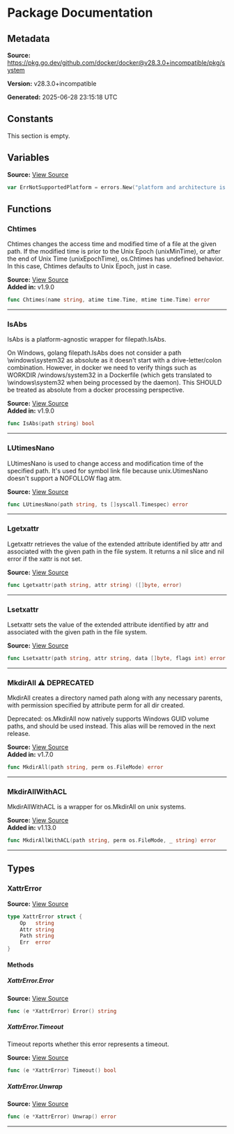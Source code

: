 # Package Documentation

## Metadata

**Source:** https://pkg.go.dev/github.com/docker/docker@v28.3.0+incompatible/pkg/system

**Version:** v28.3.0+incompatible

**Generated:** 2025-06-28 23:15:18 UTC

## Constants

This section is empty.

## Variables

**Source:** [View Source](https://github.com/docker/docker/blob/v28.3.0/pkg/system/errors.go#L6)

```go
var ErrNotSupportedPlatform = errors.New("platform and architecture is not supported")
```

## Functions

### Chtimes

Chtimes changes the access time and modified time of a file at the given path.
If the modified time is prior to the Unix Epoch (unixMinTime), or after the
end of Unix Time (unixEpochTime), os.Chtimes has undefined behavior. In this
case, Chtimes defaults to Unix Epoch, just in case.

**Source:** [View Source](https://github.com/docker/docker/blob/v28.3.0/pkg/system/chtimes.go#L33)  
**Added in:** v1.9.0

```go
func Chtimes(name string, atime time.Time, mtime time.Time) error
```

---

### IsAbs

IsAbs is a platform-agnostic wrapper for filepath.IsAbs.

On Windows, golang filepath.IsAbs does not consider a path \windows\system32
as absolute as it doesn't start with a drive-letter/colon combination. However,
in docker we need to verify things such as WORKDIR /windows/system32 in
a Dockerfile (which gets translated to \windows\system32 when being processed
by the daemon). This SHOULD be treated as absolute from a docker processing
perspective.

**Source:** [View Source](https://github.com/docker/docker/blob/v28.3.0/pkg/system/filesys.go#L17)  
**Added in:** v1.9.0

```go
func IsAbs(path string) bool
```

---

### LUtimesNano

LUtimesNano is used to change access and modification time of the specified path.
It's used for symbol link file because unix.UtimesNano doesn't support a NOFOLLOW flag atm.

**Source:** [View Source](https://github.com/docker/docker/blob/v28.3.0/pkg/system/utimes_unix.go#L14)  

```go
func LUtimesNano(path string, ts []syscall.Timespec) error
```

---

### Lgetxattr

Lgetxattr retrieves the value of the extended attribute identified by attr
and associated with the given path in the file system.
It returns a nil slice and nil error if the xattr is not set.

**Source:** [View Source](https://github.com/docker/docker/blob/v28.3.0/pkg/system/xattrs_linux.go#L12)  

```go
func Lgetxattr(path string, attr string) ([]byte, error)
```

---

### Lsetxattr

Lsetxattr sets the value of the extended attribute identified by attr
and associated with the given path in the file system.

**Source:** [View Source](https://github.com/docker/docker/blob/v28.3.0/pkg/system/xattrs_linux.go#L43)  

```go
func Lsetxattr(path string, attr string, data []byte, flags int) error
```

---

### MkdirAll ⚠️ **DEPRECATED**

MkdirAll creates a directory named path along with any necessary parents,
with permission specified by attribute perm for all dir created.

Deprecated: os.MkdirAll now natively supports Windows GUID volume paths, and should be used instead. This alias will be removed in the next release.

**Source:** [View Source](https://github.com/docker/docker/blob/v28.3.0/pkg/system/filesys.go#L25)  
**Added in:** v1.7.0

```go
func MkdirAll(path string, perm os.FileMode) error
```

---

### MkdirAllWithACL

MkdirAllWithACL is a wrapper for os.MkdirAll on unix systems.

**Source:** [View Source](https://github.com/docker/docker/blob/v28.3.0/pkg/system/filesys_unix.go#L8)  
**Added in:** v1.13.0

```go
func MkdirAllWithACL(path string, perm os.FileMode, _ string) error
```

---

## Types

### XattrError

**Source:** [View Source](https://github.com/docker/docker/blob/v28.3.0/pkg/system/xattrs.go#L3)  

```go
type XattrError struct {
	Op   string
	Attr string
	Path string
	Err  error
}
```

#### Methods

##### XattrError.Error

**Source:** [View Source](https://github.com/docker/docker/blob/v28.3.0/pkg/system/xattrs.go#L10)  

```go
func (e *XattrError) Error() string
```

##### XattrError.Timeout

Timeout reports whether this error represents a timeout.

**Source:** [View Source](https://github.com/docker/docker/blob/v28.3.0/pkg/system/xattrs.go#L15)  

```go
func (e *XattrError) Timeout() bool
```

##### XattrError.Unwrap

**Source:** [View Source](https://github.com/docker/docker/blob/v28.3.0/pkg/system/xattrs.go#L12)  

```go
func (e *XattrError) Unwrap() error
```

---

